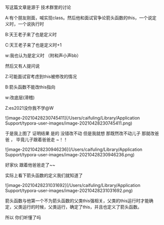 写这篇文章是源于 技术群里的讨论

A:有个朋友刚面，喊实现class。然后他和面试官争论箭头函数的this，一个说定义时，一个说执行时

B:天王老子来了也是定义时

C:天王老子来了也是定义时+1

w:我也认为是定义时 （附和声小声bb）



然后又有人提问说

Z:可能面试官考虑到this被修改的情况

B:箭头函数不能改this指向

w:改底层(滑稽)

Z:es2021没你我不学@W

![image-20210428230745411](/Users/caifuling/Library/Application Support/typora-user-images/image-20210428230745411.png)

于是我上图了  证明结果  是的 没错改不动 但是我就想 那既然改不动儿子 那就改爸爸 ， 毕竟儿子跟着爸爸走 ~！！



![image-20210428230946236](/Users/caifuling/Library/Application Support/typora-user-images/image-20210428230946236.png)

好家伙 跟着他爸爸走了~~

实际上看下箭头函数的定义我们就知道了

![image-20210428231031692](/Users/caifuling/Library/Application Support/typora-user-images/image-20210428231031692.png)

箭头函数与他第一个不为箭头函数的父类this强相关，父类的this运行时才能确定，父类运行的时候，父类运行，确定了this，并且也定义了箭头函数。

所以 你们听懂了吗